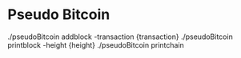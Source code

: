 # Pseudo Bitcoin

./pseudoBitcoin addblock -transaction {transaction}
./pseudoBitcoin printblock -height {height}
./pseudoBitcoin printchain
